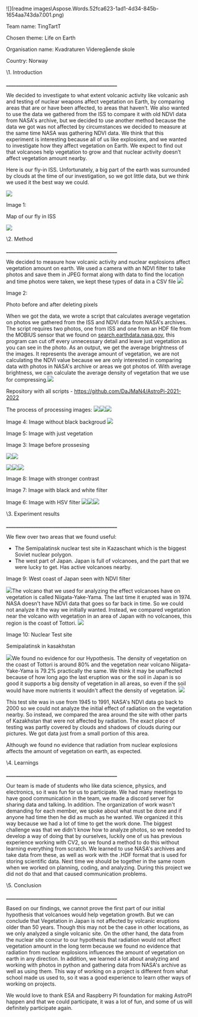 ![](readme images\Aspose.Words.52fca623-1ad1-4d34-845b-1654aa743da7.001.png)

Team name: TingTartT

Chosen theme: Life on Earth 

Organisation name: Kvadraturen Videregående skole 

Country: Norway

\1. Introduction

**\_\_\_\_\_\_\_\_\_\_\_\_\_\_\_\_\_\_\_\_\_\_\_\_\_\_\_\_\_\_\_\_\_\_\_\_\_\_\_\_\_\_\_\_\_**

We decided to investigate to what extent volcanic activity like volcanic ash and testing of nuclear weapons affect vegetation on Earth, by comparing areas that are or have been affected, to areas that haven’t. We also wanted to use the data we gathered from the ISS to compare it with old NDVI data from NASA's archive, but we decided to use another method because the data we got was not affected by circumstances we decided to measure at the same time NASA was gathering NDVI data. We think that this experiment is interesting because all of us like explosions, and we wanted to investigate how they affect vegetation on Earth. We expect to find out that volcanoes help vegetation to grow and that nuclear activity doesn’t affect vegetation amount nearby. 

Here is our fly-in ISS. Unfortunately, a big part of the earth was surrounded by clouds at the time of our investigation, so we got little data, but we think we used it the best way we could. 

![](Aspose.Words.52fca623-1ad1-4d34-845b-1654aa743da7.002.png)

Image 1: 

Map of our fly in ISS

![](Aspose.Words.52fca623-1ad1-4d34-845b-1654aa743da7.003.png)






\2. Method

**\_\_\_\_\_\_\_\_\_\_\_\_\_\_\_\_\_\_\_\_\_\_\_\_\_\_\_\_\_\_\_\_\_\_\_\_\_\_\_\_\_\_\_\_\_**

We decided to measure how volcanic activity and nuclear explosions affect vegetation amount on earth. We used a camera with an NDVI filter to take photos and save them in JPEG format along with data to find the location and time photos were taken, we kept these types of data in a CSV file ![](Aspose.Words.52fca623-1ad1-4d34-845b-1654aa743da7.004.png)

Image 2: 

Photo before and after deleting pixels

When we got the data, we wrote a script that calculates average vegetation on photos we gathered from the ISS and NDVI data from NASA's archives. The script requires two photos, one from ISS and one from an HDF file from the MOBIUS sensor that we found on [search.earthdata.nasa.gov](https://search.earthdata.nasa.gov/), this program can cut off every unnecessary detail and leave just vegetation as you can see in the photo. As an output, we get the average brightness of the images. It represents the average amount of vegetation, we are not calculating the NDVI value because we are only interested in comparing data with photos in NASA's archive or areas we got photos of. With average brightness, we can calculate the average density of vegetation that we use for compressing.![](Aspose.Words.52fca623-1ad1-4d34-845b-1654aa743da7.005.png)

Repository with all scripts - <https://github.com/DaJMaN4/AstroPi-2021-2022>

The process of processing images: ![](Aspose.Words.52fca623-1ad1-4d34-845b-1654aa743da7.006.png)![](Aspose.Words.52fca623-1ad1-4d34-845b-1654aa743da7.007.png)![](Aspose.Words.52fca623-1ad1-4d34-845b-1654aa743da7.008.png)


Image 4: Image without black backgroud
![](Aspose.Words.52fca623-1ad1-4d34-845b-1654aa743da7.009.png)

Image 5: Image with just vegetation

Image 3: Image before prossesing

![](Aspose.Words.52fca623-1ad1-4d34-845b-1654aa743da7.010.png)![](Aspose.Words.52fca623-1ad1-4d34-845b-1654aa743da7.011.png)

![](Aspose.Words.52fca623-1ad1-4d34-845b-1654aa743da7.012.png)![](Aspose.Words.52fca623-1ad1-4d34-845b-1654aa743da7.013.png)![](Aspose.Words.52fca623-1ad1-4d34-845b-1654aa743da7.014.png)



Image 8: Image with stronger contrast

Image 7: Image with black and white filter

Image 6: Image with HSV filter
![](Aspose.Words.52fca623-1ad1-4d34-845b-1654aa743da7.015.png)![](Aspose.Words.52fca623-1ad1-4d34-845b-1654aa743da7.016.png)![](Aspose.Words.52fca623-1ad1-4d34-845b-1654aa743da7.017.png)

\3. Experiment results 

**\_\_\_\_\_\_\_\_\_\_\_\_\_\_\_\_\_\_\_\_\_\_\_\_\_\_\_\_\_\_\_\_\_\_\_\_\_\_\_\_\_\_\_\_\_**

We flew over two areas that we found useful:

- The Semipalatinsk nuclear test site in Kazaschant which is the biggest Soviet nuclear polygon.
- The west part of Japan. Japan is full of volcanoes, and the part that we were lucky to get. Has active volcanoes nearby. 

Image 9: West coast of Japan seen with NDVI filter

![](Aspose.Words.52fca623-1ad1-4d34-845b-1654aa743da7.018.png)The volcano that we used for analyzing the effect volcanoes have on vegetation is called Niigata-Yake-Yama. The last time it erupted was in 1974. NASA doesn't have NDVI data that goes so far back in time. So we could not analyze it the way we initially wanted. Instead, we compared vegetation near the volcano with vegetation in an area of Japan with no volcanoes, this region is the coast of Tottori. 		![](Aspose.Words.52fca623-1ad1-4d34-845b-1654aa743da7.019.png)

Image 10: Nuclear Test site

Semipalatinsk in kasakhstan

![](Aspose.Words.52fca623-1ad1-4d34-845b-1654aa743da7.020.png)We found no evidence for our Hypothesis. The density of vegetation on the coast of Tottori is around 80% and the vegetation near volcano Niigata-Yake-Yama is 79.2% practically the same. We think it may be unaffected because of how long ago the last eruption was or the soil in Japan is so good it supports a big density of vegetation in all areas, so even if the soil would have more nutrients it wouldn't affect the density of vegetation. 	![](Aspose.Words.52fca623-1ad1-4d34-845b-1654aa743da7.021.png)

This test site was in use from 1945 to 1991, NASA's NDVI data go back to 2000 so we could not analyze the initial effect of radiation on the vegetation nearby. So instead, we compared the area around the site with other parts of Kazakhstan that were not affected by radiation. The exact place of testing was partly covered by clouds and shadows of clouds during our pictures. We got data just from a small portion of this area. 

Although we found no evidence that radiation from nuclear explosions affects the amount of vegetation on earth, as expected. 


\4. Learnings

**\_\_\_\_\_\_\_\_\_\_\_\_\_\_\_\_\_\_\_\_\_\_\_\_\_\_\_\_\_\_\_\_\_\_\_\_\_\_\_\_\_\_\_\_\_**

Our team is made of students who like data science, physics, and electronics, so it was fun for us to participate. We had many meetings to have good communication in the team, we made a discord server for sharing data and talking. In addition. The organization of work wasn't demanding for each member, we spoke about what must be done and if anyone had time then he did as much as he wanted. We organized it this way because we had a lot of time to get the work done. The biggest challenge was that we didn't know how to analyze photos, so we needed to develop a way of doing that by ourselves, luckily one of us has previous experience working with CV2, so we found a method to do this without learning everything from scratch. We learned to use NASA's archives and take data from these, as well as work with the .HDF format that is used for storing scientific data. Next time we should be together in the same room when we worked on planning, coding, and analyzing. During this project we did not do that and that caused communication problems.


\5. Conclusion 

**\_\_\_\_\_\_\_\_\_\_\_\_\_\_\_\_\_\_\_\_\_\_\_\_\_\_\_\_\_\_\_\_\_\_\_\_\_\_\_\_\_\_\_\_\_**

Based on our findings, we cannot prove the first part of our initial hypothesis that volcanoes would help vegetation growth. But we can conclude that Vegetation in Japan is not affected by volcanic eruptions older than 50 years. Though this may not be the case in other locations, as we only analyzed a single volcanic site. On the other hand, the data from the nuclear site concur to our hypothesis that radiation would not affect vegetation amount in the long term because we found no evidence that radiation from nuclear explosions influences the amount of vegetation on earth in any direction. In addition, we learned a lot about analyzing and working with photos in python and gathering data from NASA's archive as well as using them. This way of working on a project is different from what school made us used to, so it was a good experience to learn other ways of working on projects. 

We would love to thank ESA and Raspberry Pi foundation for making AstroPI happen and that we could participate, it was a lot of fun, and some of us will definitely participate again. 


